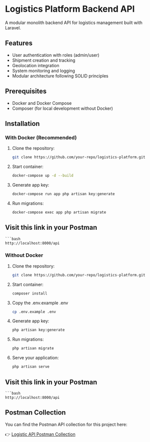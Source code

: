 # Logistics Platform Backend API

A modular monolith backend API for logistics management built with Laravel.

## Features

- User authentication with roles (admin/user)
- Shipment creation and tracking
- Geolocation integration
- System monitoring and logging
- Modular architecture following SOLID principles

## Prerequisites

- Docker and Docker Compose
- Composer (for local development without Docker)

## Installation

### With Docker (Recommended)

1. Clone the repository:
   ```bash
   git clone https://github.com/your-repo/logistics-platform.git
2. Start container:
   ```bash
   docker-compose up -d --build
3. Generate app key:
   ```bash
   docker-compose run app php artisan key:generate
4. Run migrations:
   ```bash
   docker-compose exec app php artisan migrate
## Visit this link in your Postman
    ```bash
    http://localhost:8000/api

### Without Docker

1. Clone the repository:
   ```bash
   git clone https://github.com/your-repo/logistics-platform.git
2. Start container:
   ```bash
   composer install
3. Copy the .env.example .env
    ```bash
    cp .env.example .env
4. Generate app key:
   ```bash
   php artisan key:generate
5. Run migrations:
   ```bash
   php artisan migrate
5. Serve your application:
   ```bash
   php artisan serve
   
## Visit this link in your Postman
    ```bash
    http://localhost:8000/api

## Postman Collection

You can find the Postman API collection for this project here:

👉 [Logistic API Postman Collection](link)